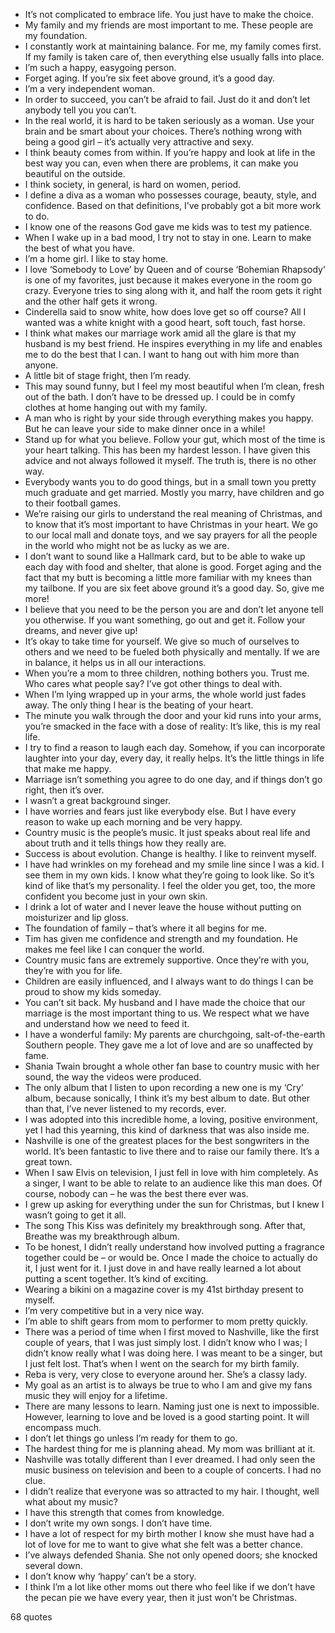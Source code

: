  - It’s not complicated to embrace life. You just have to make the choice.
 - My family and my friends are most important to me. These people are my foundation.
 - I constantly work at maintaining balance. For me, my family comes first. If my family is taken care of, then everything else usually falls into place.
 - I’m such a happy, easygoing person.
 - Forget aging. If you’re six feet above ground, it’s a good day.
 - I’m a very independent woman.
 - In order to succeed, you can’t be afraid to fail. Just do it and don’t let anybody tell you you can’t.
 - In the real world, it is hard to be taken seriously as a woman. Use your brain and be smart about your choices. There’s nothing wrong with being a good girl – it’s actually very attractive and sexy.
 - I think beauty comes from within. If you’re happy and look at life in the best way you can, even when there are problems, it can make you beautiful on the outside.
 - I think society, in general, is hard on women, period.
 - I define a diva as a woman who possesses courage, beauty, style, and confidence. Based on that definitions, I’ve probably got a bit more work to do.
 - I know one of the reasons God gave me kids was to test my patience.
 - When I wake up in a bad mood, I try not to stay in one. Learn to make the best of what you have.
 - I’m a home girl. I like to stay home.
 - I love ‘Somebody to Love’ by Queen and of course ‘Bohemian Rhapsody’ is one of my favorites, just because it makes everyone in the room go crazy. Everyone tries to sing along with it, and half the room gets it right and the other half gets it wrong.
 - Cinderella said to snow white, how does love get so off course? All I wanted was a white knight with a good heart, soft touch, fast horse.
 - I think what makes our marriage work amid all the glare is that my husband is my best friend. He inspires everything in my life and enables me to do the best that I can. I want to hang out with him more than anyone.
 - A little bit of stage fright, then I’m ready.
 - This may sound funny, but I feel my most beautiful when I’m clean, fresh out of the bath. I don’t have to be dressed up. I could be in comfy clothes at home hanging out with my family.
 - A man who is right by your side through everything makes you happy. But he can leave your side to make dinner once in a while!
 - Stand up for what you believe. Follow your gut, which most of the time is your heart talking. This has been my hardest lesson. I have given this advice and not always followed it myself. The truth is, there is no other way.
 - Everybody wants you to do good things, but in a small town you pretty much graduate and get married. Mostly you marry, have children and go to their football games.
 - We’re raising our girls to understand the real meaning of Christmas, and to know that it’s most important to have Christmas in your heart. We go to our local mall and donate toys, and we say prayers for all the people in the world who might not be as lucky as we are.
 - I don’t want to sound like a Hallmark card, but to be able to wake up each day with food and shelter, that alone is good. Forget aging and the fact that my butt is becoming a little more familiar with my knees than my tailbone. If you are six feet above ground it’s a good day. So, give me more!
 - I believe that you need to be the person you are and don’t let anyone tell you otherwise. If you want something, go out and get it. Follow your dreams, and never give up!
 - It’s okay to take time for yourself. We give so much of ourselves to others and we need to be fueled both physically and mentally. If we are in balance, it helps us in all our interactions.
 - When you’re a mom to three children, nothing bothers you. Trust me. Who cares what people say? I’ve got other things to deal with.
 - When I’m lying wrapped up in your arms, the whole world just fades away. The only thing I hear is the beating of your heart.
 - The minute you walk through the door and your kid runs into your arms, you’re smacked in the face with a dose of reality: It’s like, this is my real life.
 - I try to find a reason to laugh each day. Somehow, if you can incorporate laughter into your day, every day, it really helps. It’s the little things in life that make me happy.
 - Marriage isn’t something you agree to do one day, and if things don’t go right, then it’s over.
 - I wasn’t a great background singer.
 - I have worries and fears just like everybody else. But I have every reason to wake up each morning and be very happy.
 - Country music is the people’s music. It just speaks about real life and about truth and it tells things how they really are.
 - Success is about evolution. Change is healthy. I like to reinvent myself.
 - I have had wrinkles on my forehead and my smile line since I was a kid. I see them in my own kids. I know what they’re going to look like. So it’s kind of like that’s my personality. I feel the older you get, too, the more confident you become just in your own skin.
 - I drink a lot of water and I never leave the house without putting on moisturizer and lip gloss.
 - The foundation of family – that’s where it all begins for me.
 - Tim has given me confidence and strength and my foundation. He makes me feel like I can conquer the world.
 - Country music fans are extremely supportive. Once they’re with you, they’re with you for life.
 - Children are easily influenced, and I always want to do things I can be proud to show my kids someday.
 - You can’t sit back. My husband and I have made the choice that our marriage is the most important thing to us. We respect what we have and understand how we need to feed it.
 - I have a wonderful family: My parents are churchgoing, salt-of-the-earth Southern people. They gave me a lot of love and are so unaffected by fame.
 - Shania Twain brought a whole other fan base to country music with her sound, the way the videos were produced.
 - The only album that I listen to upon recording a new one is my ‘Cry’ album, because sonically, I think it’s my best album to date. But other than that, I’ve never listened to my records, ever.
 - I was adopted into this incredible home, a loving, positive environment, yet I had this yearning, this kind of darkness that was also inside me.
 - Nashville is one of the greatest places for the best songwriters in the world. It’s been fantastic to live there and to raise our family there. It’s a great town.
 - When I saw Elvis on television, I just fell in love with him completely. As a singer, I want to be able to relate to an audience like this man does. Of course, nobody can – he was the best there ever was.
 - I grew up asking for everything under the sun for Christmas, but I knew I wasn’t going to get it all.
 - The song This Kiss was definitely my breakthrough song. After that, Breathe was my breakthrough album.
 - To be honest, I didn’t really understand how involved putting a fragrance together could be – or would be. Once I made the choice to actually do it, I just went for it. I just dove in and have really learned a lot about putting a scent together. It’s kind of exciting.
 - Wearing a bikini on a magazine cover is my 41st birthday present to myself.
 - I’m very competitive but in a very nice way.
 - I’m able to shift gears from mom to performer to mom pretty quickly.
 - There was a period of time when I first moved to Nashville, like the first couple of years, that I was just simply lost. I didn’t know who I was; I didn’t know really what I was doing here. I was meant to be a singer, but I just felt lost. That’s when I went on the search for my birth family.
 - Reba is very, very close to everyone around her. She’s a classy lady.
 - My goal as an artist is to always be true to who I am and give my fans music they will enjoy for a lifetime.
 - There are many lessons to learn. Naming just one is next to impossible. However, learning to love and be loved is a good starting point. It will encompass much.
 - I don’t let things go unless I’m ready for them to go.
 - The hardest thing for me is planning ahead. My mom was brilliant at it.
 - Nashville was totally different than I ever dreamed. I had only seen the music business on television and been to a couple of concerts. I had no clue.
 - I didn’t realize that everyone was so attracted to my hair. I thought, well what about my music?
 - I have this strength that comes from knowledge.
 - I don’t write my own songs. I don’t have time.
 - I have a lot of respect for my birth mother I know she must have had a lot of love for me to want to give what she felt was a better chance.
 - I’ve always defended Shania. She not only opened doors; she knocked several down.
 - I don’t know why ‘happy’ can’t be a story.
 - I think I’m a lot like other moms out there who feel like if we don’t have the pecan pie we have every year, then it just won’t be Christmas.

68 quotes
